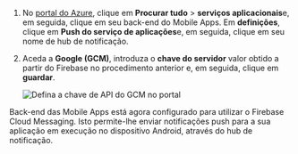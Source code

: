 
1. No [portal do Azure](https://portal.azure.com/), clique em **Procurar tudo** > **serviços aplicacionais**e, em seguida, clique em seu back-end do Mobile Apps. Em **definições**, clique em **Push do serviço de aplicações**e, em seguida, clique em seu nome de hub de notificação.
2. Aceda a **Google (GCM)**, introduza o **chave do servidor** valor obtido a partir do Firebase no procedimento anterior e, em seguida, clique em **guardar**.

    ![Defina a chave de API do GCM no portal](./media/app-service-mobile-android-configure-push/mobile-push-api-key.png)

Back-end das Mobile Apps está agora configurado para utilizar o Firebase Cloud Messaging. Isto permite-lhe enviar notificações push para a sua aplicação em execução no dispositivo Android, através do hub de notificação.

<!-- URLs. -->


<!-- images -->
